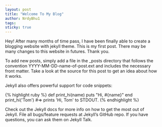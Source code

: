 ```yaml
---
layout: post
title: "Welcome To My Blog"
author: NrdyBhu1
tags:
sticky: true
---
```


Hey! After many months of time pass, I have been finally able to create a blogging website with jekyll theme.
This is my first post. There may be many changes to this website in futures.
Thank you.

To add new posts, simply add a file in the _posts directory that follows the convention YYYY-MM-DD-name-of-post.ext and includes the necessary front matter. Take a look at the source for this post to get an idea about how it works.

Jekyll also offers powerful support for code snippets:

{% highlight ruby %}
def print_hi(name) 
    puts "Hi, #{name}" 
    end print_hi('Tom') 
    #=> prints 'Hi, Tom' to STDOUT. 
{% endhighlight %}

Check out the Jekyll docs for more info on how to get the most out of Jekyll. File all bugs/feature requests at Jekyll’s GitHub repo. If you have questions, you can ask them on Jekyll Talk.
